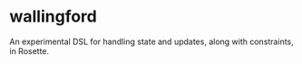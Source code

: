 # wallingford
An experimental DSL for handling state and updates, along with constraints, in Rosette.
